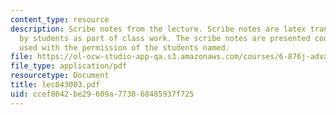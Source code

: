 ```yaml
---
content_type: resource
description: Scribe notes from the lecture. Scribe notes are latex transcriptions
  by students as part of class work. The scribe notes are presented courtesy of and
  used with the permission of the students named.
file: https://ol-ocw-studio-app-qa.s3.amazonaws.com/courses/6-876j-advanced-topics-in-cryptography-spring-2003/ccef8642be29609a773068485937f725_lec043003.pdf
file_type: application/pdf
resourcetype: Document
title: lec043003.pdf
uid: ccef8642-be29-609a-7730-68485937f725
---
```

